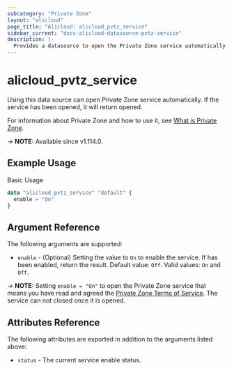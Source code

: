```yaml
---
subcategory: "Private Zone"
layout: "alicloud"
page_title: "Alicloud: alicloud_pvtz_service"
sidebar_current: "docs-alicloud-datasource-pvtz-service"
description: |-
  Provides a datasource to open the Private Zone service automatically.
---
```


# alicloud_pvtz_service

Using this data source can open Private Zone service automatically. If the service has been opened, it will return opened.

For information about Private Zone and how to use it, see [What is Private Zone](https://www.alibabacloud.com/help/en/product/64583.htm).

-> **NOTE:** Available since v1.114.0.

## Example Usage

Basic Usage

```terraform
data "alicloud_pvtz_service" "default" {
  enable = "On"
}
```

## Argument Reference

The following arguments are supported:

* `enable` - (Optional) Setting the value to `On` to enable the service. If has been enabled, return the result. Default value: `Off`. Valid values: `On` and `Off`.

-> **NOTE:** Setting `enable = "On"` to open the Private Zone service that means you have read and agreed the [Private Zone Terms of Service](https://help.aliyun.com/document_detail/65657.html). The service can not closed once it is opened.

## Attributes Reference

The following attributes are exported in addition to the arguments listed above:

* `status` - The current service enable status.

